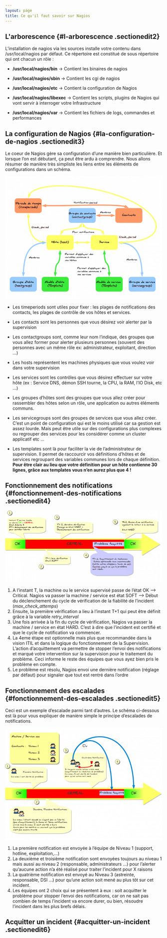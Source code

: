 ```yaml
---
layout: page
title: Ce qu'il faut savoir sur Nagios
---
```


L'arborescence {#l-arborescence .sectionedit2}
--------------

L’installation de nagios via les sources installe votre contenu dans
/usr/local/nagios par défaut. Ce répertoire est constitué de sous
répertoire qui ont chacun un rôle :

-   **/usr/local/nagios/bin** → Contient les binaires de nagios

-   **/usr/local/nagios/sbin** → Contient les cgi de nagios

-   **/usr/local/nagios/etc** → Contient la configuration de Nagios

-   **/usr/local/nagios/libexec** → Contient les scripts, plugins de
    Nagios qui vont servir à interroger votre Infrastructure

-   **/usr/local/nagios/var** → Contient les fichiers de logs, commandes
    et performances

La configuration de Nagios {#la-configuration-de-nagios .sectionedit3}
--------------------------

Le coeur de Nagios gère sa configuration d’une manière bien
particulière. Et lorsque l’on est débutant, ça peut être ardu à
comprendre. Nous allons résumer de manière très simpliste les liens
entre les éléments de configurations dans un schéma.

[![](../../assets/media/nagios/nagios-debutant/schema_fonctionnel_conf.png@w=700)](../../_detail/nagios/nagios-debutant/schema_fonctionnel_conf.png@id=nagios%253Anagios-debutant%253Ace-qu-il-faut-savoir.html "nagios:nagios-debutant:schema_fonctionnel_conf.png")

-   Les timeperiods sont utiles pour fixer : les plages de notifications
    des contacts, les plages de contrôle de vos hôtes et services.

-   Les contacts sont les personnes que vous désirez voir alerter par la
    supervision

-   Les contactgroups sont, comme leur nom l’indique, des groupes que
    vous allez former pour alerter plusieurs personnes (souvent des
    personnes avec un même rôle ex: administrateur, exploitant,
    direction …)

-   Les hosts représentent les machines physiques que vous voulez voir
    dans votre supervision

-   Les services sont les contrôles que vous désirez effectuer sur votre
    hôte (ex : Service DNS, démon SSH tourne, la CPU, la RAM, l’IO Disk,
    etc …)

-   Les groupes d’hôtes sont des groupes que vous allez créer pour
    rassembler des hôtes selon un rôle, une application ou autres
    éléments communs.

-   Les servicegroups sont des groupes de services que vous allez créer.
    C’est un point de configuration qui est le moins utilisé car sa
    gestion est assez lourde. Mais peut être utile sur des
    configurations plus complexes ou regrouper des services pour les
    considérer comme un cluster applicatif etc …

-   Les templates sont là pour faciliter la vie de l’administrateur de
    supervision. Il permet de raccourcir vos définitions d’hôtes et de
    services regroupant des variables communes lors de chaque
    définition. **Pour être clair au lieu que votre définition pour un
    hôte contienne 30 lignes, grâce aux templates vous n’en aurez plus
    que 4 !**

Fonctionnement des notifications {#fonctionnement-des-notifications .sectionedit4}
--------------------------------

[![](../../assets/media/nagios/nagios-debutant/principe_notification.png@w=700)](../../_detail/nagios/nagios-debutant/principe_notification.png@id=nagios%253Anagios-debutant%253Ace-qu-il-faut-savoir.html "nagios:nagios-debutant:principe_notification.png")

1.  A l’instant T, la machine ou le service supervisé passe de l’état OK
    –\> Critical. Nagios va passer la machine / service est état SOFT
    –\> Début du déclenchement du cycle de vérification de la fiabilité
    de l’incident (*max\_check\_attemps*)
2.  Ensuite, la première vérification a lieu à l’instant T+1 qui peut
    être définit grâce à la variable *retry\_interval*
3.  Une fois arrivée à la fin du cycle de vérification, Nagios va passer
    la machine / service en état HARD. C’est à dire que l’incident est
    certifié et que le cycle de notification va commencer.
4.  La 4eme étape est optionnelle mais plus que recommandée dans la
    vision ITIL et dans la logique du fonctionnement de la Supervision.
    L’action d’acquittement va permettre de stopper l’envoi des
    notifications et marqué votre intervention sur la supervision pour
    le traitement du problème. Ceci informe le reste des équipes que
    vous ayez bien pris le problème en compte.
5.  Le problème est résolu, Nagios envoi une dernière notification
    (réglage par défaut) pour signaler que tout est rentré dans l’ordre

Fonctionnement des escalades {#fonctionnement-des-escalades .sectionedit5}
----------------------------

Ceci est un exemple d’escalade parmi tant d’autres. Le schéma ci-dessous
est là pour vous expliquer de manière simple le principe d’escalades de
notifications.

[![](../../assets/media/nagios/nagios-debutant/principe_escalades.png@w=700)](../../_detail/nagios/nagios-debutant/principe_escalades.png@id=nagios%253Anagios-debutant%253Ace-qu-il-faut-savoir.html "nagios:nagios-debutant:principe_escalades.png")

1.  La première notification est envoyée à l’équipe de Niveau 1
    (support, hotline, exploitation,…)
2.  La deuxième et troisième notification sont envoyées toujours au
    niveau 1 mais aussi au niveau 2 (responsable, administrateurs …)
    pour l’alerter qu’aucune action n’a été réalisé pour traiter
    l’incident pour X raisons
3.  La quatrième notification est envoyé au Niveau 3 (astreinte,
    responsable, DSI …) pour qu’une action soit mené au plus tôt sur cet
    incident.
4.  Les équipes ont 2 choix qui se présentent à eux : soit acquitter le
    problème pour stopper l’envoi des notifications, car on ne sait pas
    combien de temps l’incident va encore durer, ou bien, résoudre
    l’incident dans les plus brefs délais.

Acquitter un incident {#acquitter-un-incident .sectionedit6}
---------------------